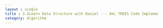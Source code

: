 ```yaml
---
layout : single
title : 3.2Learn Data Structure with Daniel --- AVL TREES Code Implement
category: Algorithm
---
```

<script type="text/javascript" async
  src="https://cdn.mathjax.org/mathjax/latest/MathJax.js?config=TeX-MML-AM_CHTML">
</script>


</div>

